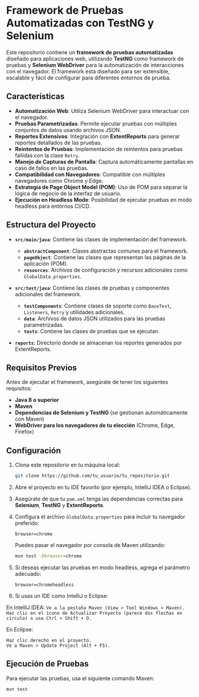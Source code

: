 # Framework de Pruebas Automatizadas con TestNG y Selenium

Este repositorio contiene un **framework de pruebas automatizadas** diseñado para aplicaciones web, utilizando **TestNG** como framework de pruebas y **Selenium WebDriver** para la automatización de interacciones con el navegador. El framework está diseñado para ser extensible, escalable y fácil de configurar para diferentes entornos de prueba.

## Características

- **Automatización Web**: Utiliza Selenium WebDriver para interactuar con el navegador.
- **Pruebas Parametrizadas**: Permite ejecutar pruebas con múltiples conjuntos de datos usando archivos JSON.
- **Reportes Extensivos**: Integración con **ExtentReports** para generar reportes detallados de las pruebas.
- **Reintentos de Pruebas**: Implementación de reintentos para pruebas fallidas con la clase `Retry`.
- **Manejo de Capturas de Pantalla**: Captura automáticamente pantallas en caso de fallos en las pruebas.
- **Compatibilidad con Navegadores**: Compatible con múltiples navegadores como Chrome y Edge.
- **Estrategia de Page Object Model (POM)**: Uso de POM para separar la lógica de negocio de la interfaz de usuario.
- **Ejecución en Headless Mode**: Posibilidad de ejecutar pruebas en modo headless para entornos CI/CD.

## Estructura del Proyecto

- **`src/main/java`**: Contiene las clases de implementación del framework.
  - **`abstractComponent`**: Clases abstractas comunes para el framework.
  - **`pageObject`**: Contiene las clases que representan las páginas de la aplicación (POM).
  - **`resources`**: Archivos de configuración y recursos adicionales como `GlobalData.properties`.

- **`src/test/java`**: Contiene las clases de pruebas y componentes adicionales del framework.
    - **`testComponents`**: Contiene clases de soporte como `BaseTest`, `Listeners`, `Retry` y utilidades adicionales.
    - **`data`**: Archivos de datos JSON utilizados para las pruebas parametrizadas.
    - **`tests`**: Contiene las clases de pruebas que se ejecutan.

- **`reports`**: Directorio donde se almacenan los reportes generados por ExtentReports.

## Requisitos Previos

Antes de ejecutar el framework, asegúrate de tener los siguientes requisitos:

- **Java 8 o superior**
- **Maven**
- **Dependencias de Selenium y TestNG** (se gestionan automáticamente con Maven)
- **WebDriver para los navegadores de tu elección** (Chrome, Edge, Firefox)

## Configuración

1. Clona este repositorio en tu máquina local:

    ```bash
    git clone https://github.com/tu_usuario/tu_repositorio.git
    ```

2. Abre el proyecto en tu IDE favorito (por ejemplo, IntelliJ IDEA o Eclipse).

3. Asegúrate de que tu `pom.xml` tenga las dependencias correctas para **Selenium**, **TestNG** y **ExtentReports**.

4. Configura el archivo `GlobalData.properties` para incluir tu navegador preferido:

    ```properties
    browser=chrome
    ```

    Puedes pasar el navegador por consola de Maven utilizando:

    ```bash
    mvn test -Dbrowser=chrome
    ```

5. Si deseas ejecutar las pruebas en modo headless, agrega el parámetro adecuado:

    ```properties
    browser=chromeheadless
    ```
6. Si usas un IDE como IntelliJ o Eclipse:

  En IntelliJ IDEA:
    ```Ve a la pestaña Maven (View > Tool Windows > Maven).
    Haz clic en el ícono de Actualizar Proyecto (parece dos flechas en círculo) o usa Ctrl + Shift + O.
    ```
 
  En Eclipse:
   ```
   Haz clic derecho en el proyecto.
   Ve a Maven > Update Project (Alt + F5).
   ```
## Ejecución de Pruebas

Para ejecutar las pruebas, usa el siguiente comando Maven:

```bash
mvn test

